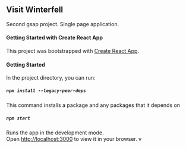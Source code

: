 ## Visit Winterfell

Second gsap project.
Single page application.

#### Getting Started with Create React App

This project was bootstrapped with [Create React App](https://github.com/facebook/create-react-app).

#### Getting Started

In the project directory, you can run:

##### `npm install --legacy-peer-deps`

This command installs a package and any packages that it depends on

##### `npm start`

Runs the app in the development mode.\
Open [http://localhost:3000](http://localhost:3000) to view it in your browser.
v
